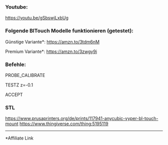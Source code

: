 ### Youtube:
https://youtu.be/gSbswjLxbUg



### Folgende BlTouch Modelle funktionieren (getestet):

Günstige Variante*: https://amzn.to/3tdm6nM

Premium Variante*: https://amzn.to/3zwgy9i





### Befehle:


PROBE_CALIBRATE

TESTZ z=-0.1

ACCEPT 



### STL 
https://www.prusaprinters.org/de/prints/117941-anycubic-vyper-bl-touch-mount
https://www.thingiverse.com/thing:5195119

___________________________________________________________________________
*Affiliate Link
